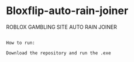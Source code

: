 # Bloxflip-auto-rain-joiner
ROBLOX GAMBLING SITE AUTO RAIN JOINER
```

How to run:

Download the repository and run the .exe

```
